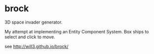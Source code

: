 # brock

3D space invader generator.

My attempt at implementing an Entity Component System. Box ships to select and click to move.

see http://will3.github.io/brock/
